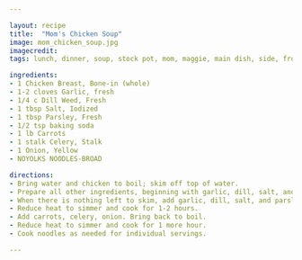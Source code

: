 ```yaml
---

layout: recipe
title:  "Mom's Chicken Soup"
image: mom_chicken_soup.jpg
imagecredit: 
tags: lunch, dinner, soup, stock pot, mom, maggie, main dish, side, frozen

ingredients:
- 1 Chicken Breast, Bone-in (whole)
- 1-2 cloves Garlic, fresh
- 1/4 c Dill Weed, Fresh
- 1 tbsp Salt, Iodized
- 1 tbsp Parsley, Fresh
- 1/2 tsp baking soda
- 1 lb Carrots
- 1 stalk Celery, Stalk
- 1 Onion, Yellow
- NOYOLKS NOODLES-BROAD

directions:
- Bring water and chicken to boil; skim off top of water. 
- Prepare all other ingredients, beginning with garlic, dill, salt, and parsley.
- When there is nothing left to skim, add garlic, dill, salt, and parsley.
- Reduce heat to simmer and cook for 1-2 hours.
- Add carrots, celery, onion. Bring back to boil.
- Reduce heat to simmer and cook for 1 more hour.
- Cook noodles as needed for individual servings.

---
```

